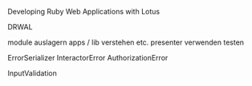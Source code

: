 Developing Ruby Web Applications with Lotus

DRWAL

module auslagern
apps / lib verstehen etc.
presenter verwenden
testen



ErrorSerializer
InteractorError
AuthorizationError


InputValidation
